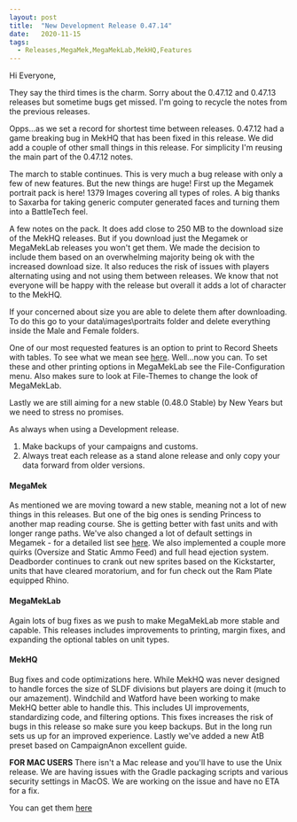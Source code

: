 ```yaml
---
layout: post
title:  "New Development Release 0.47.14"
date:   2020-11-15
tags:
  - Releases,MegaMek,MegaMekLab,MekHQ,Features
---
```

Hi Everyone,

They say the third times is the charm. Sorry about the 0.47.12 and 0.47.13 releases but sometime bugs get missed. I'm going to recycle the notes from the previous releases.

Opps...as we set a record for shortest time between releases. 0.47.12 had a game breaking bug in MekHQ that has been fixed in this release. We did add a couple of other small things in this release. For simplicity I'm reusing the main part of the 0.47.12 notes.

The march to stable continues. This is very much a bug release with only a few of new features. But the new things are huge! First up the Megamek portrait pack is here! 1379 Images covering all types of roles. A big thanks to Saxarba for taking generic computer generated faces and turning them into a BattleTech feel.

A few notes on the pack. It does add close to 250 MB to the download size of the MekHQ releases. But if you download just the Megamek or MegaMekLab releases you won't get them. We made the decision to include them based on an overwhelming majority being ok with the increased download size. It also reduces the risk of issues with players alternating using and not using them between releases. We know that not everyone will be happy with the release but overall it adds a lot of character to the MekHQ.

If your concerned about size you are able to delete them after downloading. To do this go to your data\images\portraits folder and delete everything inside the Male and Female folders.

One of our most requested features is an option to print to Record Sheets with tables. To see what we mean see [here](https://www.dropbox.com/s/rt1gsc5nmvs406p/47.12%20Reference%20sheets%20DO%20NOT%20DELETE%20or%20move.pdf?dl=0). Well...now you can. To set these and other printing options in MegaMekLab see the File-Configuration menu. Also makes sure to look at File-Themes to change the look of MegaMekLab.

Lastly we are still aiming for a new stable (0.48.0 Stable) by New Years but we need to stress no promises.

As always when using a Development release.

1) Make backups of your campaigns and customs.
2) Always treat each release as a stand alone release and only copy your data forward from older versions.

#### MegaMek

As mentioned we are moving toward a new stable, meaning not a lot of new things in this releases. But one of the big ones is sending Princess to another map reading course. She is getting better with fast units and with longer range paths. We've also changed a lot of default settings in Megamek - for a detailed list see [here](https://github.com/MegaMek/megamek/pull/2334). We also implemented a couple more quirks (Oversize and Static Ammo Feed) and full head ejection system. Deadborder continues to crank out new sprites based on the Kickstarter, units that have cleared moratorium, and for fun check out the Ram Plate equipped Rhino.

#### MegaMekLab

Again lots of bug fixes as we push to make MegaMekLab more stable and capable. This releases includes improvements to printing, margin fixes, and expanding the optional tables on unit types.

#### MekHQ

Bug fixes and code optimizations here. While MekHQ was never designed to handle forces the size of SLDF divisions but players are doing it (much to our amazement). Windchild and Watford have been working to make MekHQ better able to handle this. This includes UI improvements, standardizing code, and filtering options. This fixes increases the risk of bugs in this release so make sure you keep backups. But in the long run sets us up for an improved experience. Lastly we've added a new AtB preset based on CampaignAnon excellent guide.

**FOR MAC USERS**
There isn't a Mac release and you'll have to use the Unix release. We are having issues with the Gradle packaging scripts and various security settings in MacOS.  We are working on the issue and have no ETA for a fix.

You can get them [here](https://megamek.org/downloads.html)
